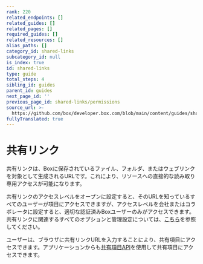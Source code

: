 ```yaml
---
rank: 220
related_endpoints: []
related_guides: []
related_pages: []
required_guides: []
related_resources: []
alias_paths: []
category_id: shared-links
subcategory_id: null
is_index: true
id: shared-links
type: guide
total_steps: 4
sibling_id: guides
parent_id: guides
next_page_id: ''
previous_page_id: shared-links/permissions
source_url: >-
  https://github.com/box/developer.box.com/blob/main/content/guides/shared-links/index.md
fullyTranslated: true
---
```

# 共有リンク

共有リンクは、Boxに保存されているファイル、フォルダ、またはウェブリンクを対象として生成されるURLです。これにより、リソースへの直接的な読み取り専用アクセスが可能になります。

共有リンクのアクセスレベルをオープンに設定すると、そのURLを知っているすべてのユーザーが項目にアクセスできますが、アクセスレベルを会社またはコラボレータに設定すると、適切な認証済みBoxユーザーのみがアクセスできます。共有リンクに関連するすべてのオプションと管理設定については、[こちら][community_create_shared_link]を参照してください。

ユーザーは、ブラウザに共有リンクURLを入力することにより、共有項目にアクセスできます。アプリケーションからも[共有項目API](endpoint://get_shared_items)を使用して共有項目にアクセスできます。

<!-- i18n-enable localize-links -->

[community_create_shared_link]: https://support.box.com/hc/ja/articles/360043697094-共有リンクの作成

<!-- i18n-disable localize-links -->